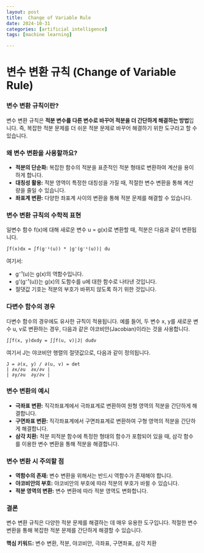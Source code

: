 ```yaml
---
layout: post
title:  Change of Variable Rule
date: 2024-10-31
categories: [artificial intelligence]
tags: [machine learning]

---
```




# 변수 변환 규칙 (Change of Variable Rule) 

### 변수 변환 규칙이란?

변수 변환 규칙은 **적분 변수를 다른 변수로 바꾸어 적분을 더 간단하게 해결하는 방법**입니다. 즉, 복잡한 적분 문제를 더 쉬운 적분 문제로 바꾸어 해결하기 위한 도구라고 할 수 있습니다.

### 왜 변수 변환을 사용할까요?

* **적분의 단순화:** 복잡한 함수의 적분을 표준적인 적분 형태로 변환하여 계산을 용이하게 합니다.
* **대칭성 활용:** 적분 영역이 특정한 대칭성을 가질 때, 적절한 변수 변환을 통해 계산량을 줄일 수 있습니다.
* **좌표계 변환:** 다양한 좌표계 사이의 변환을 통해 적분 문제를 해결할 수 있습니다.

### 변수 변환 규칙의 수학적 표현

일변수 함수 f(x)에 대해 새로운 변수 u = g(x)로 변환할 때, 적분은 다음과 같이 변환됩니다.

```
∫f(x)dx = ∫f(g⁻¹(u)) * |g'(g⁻¹(u))| du
```

여기서:
* g⁻¹(u)는 g(x)의 역함수입니다.
* g'(g⁻¹(u))는 g(x)의 도함수를 u에 대한 함수로 나타낸 것입니다.
* 절댓값 기호는 적분의 부호가 바뀌지 않도록 하기 위한 것입니다.

### 다변수 함수의 경우

다변수 함수의 경우에도 유사한 규칙이 적용됩니다. 예를 들어, 두 변수 x, y를 새로운 변수 u, v로 변환하는 경우, 다음과 같은 야코비안(Jacobian)이라는 것을 사용합니다.

```
∫∫f(x, y)dxdy = ∫∫f(u, v)|J| dudv
```

여기서 J는 야코비안 행렬의 절댓값으로, 다음과 같이 정의됩니다.

```
J = ∂(x, y) / ∂(u, v) = det
| ∂x/∂u  ∂x/∂v |
| ∂y/∂u  ∂y/∂v |
```

### 변수 변환의 예시

* **극좌표 변환:** 직각좌표계에서 극좌표계로 변환하여 원형 영역의 적분을 간단하게 해결합니다.
* **구면좌표 변환:** 직각좌표계에서 구면좌표계로 변환하여 구형 영역의 적분을 간단하게 해결합니다.
* **삼각 치환:** 적분 피적분 함수에 특정한 형태의 함수가 포함되어 있을 때, 삼각 함수를 이용한 변수 변환을 통해 적분을 해결합니다.

### 변수 변환 시 주의할 점

* **역함수의 존재:** 변수 변환을 위해서는 반드시 역함수가 존재해야 합니다.
* **야코비안의 부호:** 야코비안의 부호에 따라 적분의 부호가 바뀔 수 있습니다.
* **적분 영역의 변환:** 변수 변환에 따라 적분 영역도 변화합니다.

### 결론

변수 변환 규칙은 다양한 적분 문제를 해결하는 데 매우 유용한 도구입니다. 적절한 변수 변환을 통해 복잡한 적분 문제를 간단하게 해결할 수 있습니다. 

**핵심 키워드:** 변수 변환, 적분, 야코비안, 극좌표, 구면좌표, 삼각 치환
